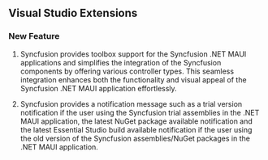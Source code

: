 ## Visual Studio Extensions

### New Feature

1. Syncfusion provides toolbox support for the Syncfusion .NET MAUI applications and simplifies the integration of the Syncfusion components by offering various controller types. This seamless integration enhances both the functionality and visual appeal of the Syncfusion .NET MAUI application effortlessly.

2. Syncfusion provides a notification message such as a trial version notification if the user using the Syncfusion trial assemblies in the .NET MAUI application, the latest NuGet package available notification and the latest Essential Studio build available notification if the user using the old version of the Syncfusion assemblies/NuGet packages in the .NET MAUI application.
